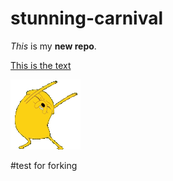 # stunning-carnival

_This_ is my **new repo**.

[This is the text](text-files/my-file.txt)

![Dancing Jake the Dog](images/jake-dance.gif)

#test for forking
